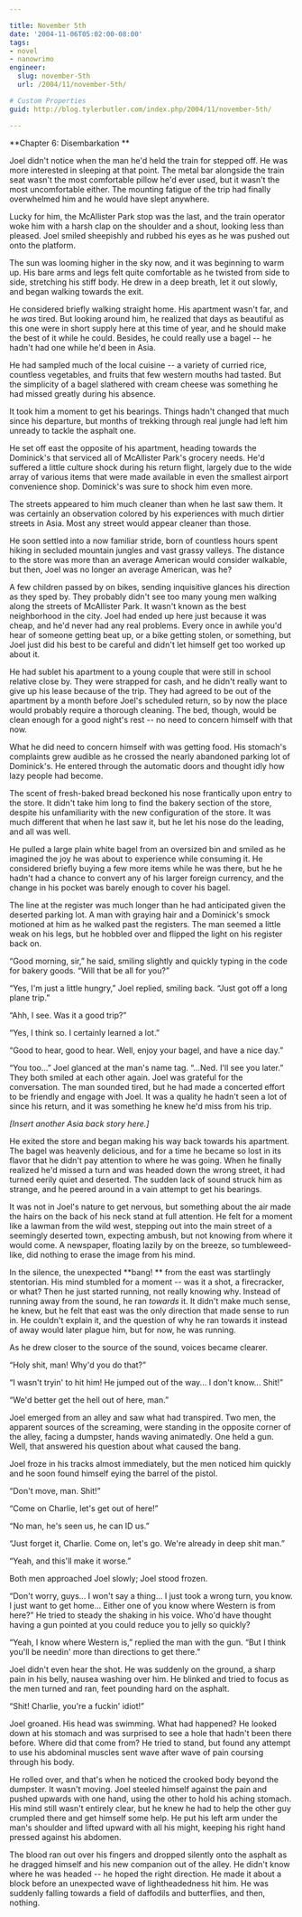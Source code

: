 ```yaml
---

title: November 5th
date: '2004-11-06T05:02:00-08:00'
tags:
- novel
- nanowrimo
engineer:
  slug: november-5th
  url: /2004/11/november-5th/

# Custom Properties
guid: http://blog.tylerbutler.com/index.php/2004/11/november-5th/

---
```


**Chapter 6: Disembarkation **

Joel didn't notice when the man he'd held the train for stepped off. He was
more interested in sleeping at that point. The metal bar alongside the train
seat wasn't the most comfortable pillow he'd ever used, but it wasn't the most
uncomfortable either. The mounting fatigue of the trip had finally overwhelmed
him and he would have slept anywhere.

Lucky for him, the McAllister Park stop was the last, and the train operator
woke him with a harsh clap on the shoulder and a shout, looking less than
pleased. Joel smiled sheepishly and rubbed his eyes as he was pushed out onto
the platform.

The sun was looming higher in the sky now, and it was beginning to warm up.
His bare arms and legs felt quite comfortable as he twisted from side to side,
stretching his stiff body. He drew in a deep breath, let it out slowly, and
began walking towards the exit.

He considered briefly walking straight home. His apartment wasn't far, and
he _was_ tired. But looking around him, he realized that days as beautiful as
this one were in short supply here at this time of year, and he should make
the best of it while he could. Besides, he could really use a bagel -- he
hadn't had one while he'd been in Asia.

He had sampled much of the local cuisine -- a variety of curried rice,
countless vegetables, and fruits that few western mouths had tasted. But the
simplicity of a bagel slathered with cream cheese was something he had missed
greatly during his absence.

It took him a moment to get his bearings. Things hadn't changed that much
since his departure, but months of trekking through real jungle had left him
unready to tackle the asphalt one.

He set off east the opposite of his apartment, heading towards the
Dominick's that serviced all of McAllister Park's grocery needs. He'd suffered
a little culture shock during his return flight, largely due to the wide array
of various items that were made available in even the smallest airport
convenience shop. Dominick's was sure to shock him even more.

The streets appeared to him much cleaner than when he last saw them. It was
certainly an observation colored by his experiences with much dirtier streets
in Asia. Most any street would appear cleaner than those.

He soon settled into a now familiar stride, born of countless hours spent
hiking in secluded mountain jungles and vast grassy valleys. The distance to
the store was more than an average American would consider walkable, but then,
Joel was no longer an average American, was he?

A few children passed by on bikes, sending inquisitive glances his direction
as they sped by. They probably didn't see too many young men walking along the
streets of McAllister Park. It wasn't known as the best neighborhood in the
city. Joel had ended up here just because it was cheap, and he'd never had any
real problems. Every once in awhile you'd hear of someone getting beat up, or
a bike getting stolen, or something, but Joel just did his best to be careful
and didn't let himself get too worked up about it.

He had sublet his apartment to a young couple that were still in school
relative close by. They were strapped for cash, and he didn't really want to
give up his lease because of the trip. They had agreed to be out of the
apartment by a month before Joel's scheduled return, so by now the place would
probably require a thorough cleaning. The bed, though, would be clean enough
for a good night's rest -- no need to concern himself with that now.

What he did need to concern himself with was getting food. His stomach's
complaints grew audible as he crossed the nearly abandoned parking lot of
Dominick's. He entered through the automatic doors and thought idly how lazy
people had become.

The scent of fresh-baked bread beckoned his nose frantically upon entry to
the store. It didn't take him long to find the bakery section of the store,
despite his unfamiliarity with the new configuration of the store. It was much
different that when he last saw it, but he let his nose do the leading, and
all was well.

He pulled a large plain white bagel from an oversized bin and smiled as he
imagined the joy he was about to experience while consuming it. He considered
briefly buying a few more items while he was there, but he he hadn't had a
chance to convert any of his larger foreign currency, and the change in his
pocket was barely enough to cover his bagel.

The line at the register was much longer than he had anticipated given the
deserted parking lot. A man with graying hair and a Dominick's smock motioned
at him as he walked past the registers. The man seemed a little weak on his
legs, but he hobbled over and flipped the light on his register back on.

“Good morning, sir,” he said, smiling slightly and quickly typing in the
code for bakery goods. “Will that be all for you?”

“Yes, I'm just a little hungry,” Joel replied, smiling back. “Just got off a
long plane trip.”

“Ahh, I see. Was it a good trip?”

“Yes, I think so. I certainly learned a lot.”

“Good to hear, good to hear. Well, enjoy your bagel, and have a nice day.”

“You too...” Joel glanced at the man's name tag. “...Ned. I'll see you
later.” They both smiled at each other again. Joel was grateful for the
conversation. The man sounded tired, but he had made a concerted effort to be
friendly and engage with Joel. It was a quality he hadn't seen a lot of since
his return, and it was something he knew he'd miss from his trip.

_[Insert another Asia back story here.]_

He exited the store and began making his way back towards his apartment. The
bagel was heavenly delicious, and for a time he became so lost in its flavor
that he didn't pay attention to where he was going. When he finally realized
he'd missed a turn and was headed down the wrong street, it had turned eerily
quiet and deserted. The sudden lack of sound struck him as strange, and he
peered around in a vain attempt to get his bearings.

It was not in Joel's nature to get nervous, but something about the air made
the hairs on the back of his neck stand at full attention. He felt for a
moment like a lawman from the wild west, stepping out into the main street of
a seemingly deserted town, expecting ambush, but not knowing from where it
would come. A newspaper, floating lazily by on the breeze, so tumbleweed-like,
did nothing to erase the image from his mind.

In the silence, the unexpected **bang! ** from the east was startlingly
stentorian. His mind stumbled for a moment -- was it a shot, a firecracker, or
what? Then he just started running, not really knowing why. Instead of running
away from the sound, he ran _towards_ it. It didn't make much sense, he knew,
but he felt that east was the only direction that made sense to run in. He
couldn't explain it, and the question of why he ran towards it instead of away
would later plague him, but for now, he was running.

As he drew closer to the source of the sound, voices became clearer.

“Holy shit, man! Why'd you do that?”

“I wasn't tryin' to hit him! He jumped out of the way... I don't know...
Shit!”

“We'd better get the hell out of here, man.”

Joel emerged from an alley and saw what had transpired. Two men, the
apparent sources of the screaming, were standing in the opposite corner of the
alley, facing a dumpster, hands waving animatedly. One held a gun. Well, that
answered his question about what caused the bang.

Joel froze in his tracks almost immediately, but the men noticed him quickly
and he soon found himself eying the barrel of the pistol.

“Don't move, man. Shit!”

“Come on Charlie, let's get out of here!”

“No man, he's seen us, he can ID us.”

“Just forget it, Charlie. Come on, let's go. We're already in deep shit
man.”

“Yeah, and this'll make it worse.”

Both men approached Joel slowly; Joel stood frozen.

“Don't worry, guys... I won't say a thing... I just took a wrong turn, you
know. I just want to get home... Either one of you know where Western is from
here?” He tried to steady the shaking in his voice. Who'd have thought having
a gun pointed at you could reduce you to jelly so quickly?

“Yeah, I know where Western is,” replied the man with the gun. “But I think
you'll be needin' more than directions to get there.”

Joel didn't even hear the shot. He was suddenly on the ground, a sharp pain
in his belly, nausea washing over him. He blinked and tried to focus as the
men turned and ran, feet pounding hard on the asphalt.

“Shit! Charlie, you're a fuckin' idiot!”

Joel groaned. His head was swimming. What had happened? He looked down at
his stomach and was surprised to see a hole that hadn't been there before.
Where did that come from? He tried to stand, but found any attempt to use his
abdominal muscles sent wave after wave of pain coursing through his body.

He rolled over, and that's when he noticed the crooked body beyond the
dumpster. It wasn't moving. Joel steeled himself against the pain and pushed
upwards with one hand, using the other to hold his aching stomach. His mind
still wasn't entirely clear, but he knew he had to help the other guy crumpled
there and get himself some help. He put his left arm under the man's shoulder
and lifted upward with all his might, keeping his right hand pressed against
his abdomen.

The blood ran out over his fingers and dropped silently onto the asphalt as
he dragged himself and his new companion out of the alley. He didn't know
where he was headed -- he hoped the right direction. He made it about a block
before an unexpected wave of lightheadedness hit him. He was suddenly falling
towards a field of daffodils and butterflies, and then, nothing.

